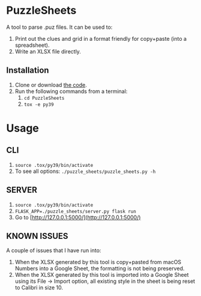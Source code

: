 PuzzleSheets
============
A tool to parse .puz files. It can be used to:
1. Print out the clues and grid in a format friendly for copy+paste (into a spreadsheet).
2. Write an XLSX file directly.

Installation
------------
1. Clone or download [the code](https://github.com/bsravanin/PuzzleSheets).
2. Run the following commands from a terminal:
   1. `cd PuzzleSheets`
   2. `tox -e py39`

Usage
=====
CLI
---
1. `source .tox/py39/bin/activate`
2. To see all options: `./puzzle_sheets/puzzle_sheets.py -h`

SERVER
------
1. `source .tox/py39/bin/activate`
2. `FLASK_APP=./puzzle_sheets/server.py flask run`
3. Go to [http://127.0.0.1:5000/](http://127.0.0.1:5000/)

KNOWN ISSUES
------------
A couple of issues that I have run into:

1. When the XLSX generated by this tool is copy+pasted from macOS Numbers into a Google Sheet, the formatting is not
   being preserved.
2. When the XLSX generated by this tool is imported into a Google Sheet using its File -> Import option, all existing
   style in the sheet is being reset to Calibri in size 10.

